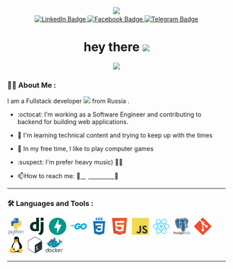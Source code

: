 

<div id="header" align="center">
 <img src="https://media1.tenor.com/m/3bTxZ4HdrysAAAAC/pixels-neon.gif" width="200"/>



   <div id="badges">
  <a href="https://www.linkedin.com/in/daniil-timofeev-340318346/">
    <img src="https://img.shields.io/badge/LinkedIn-123eaf?style=for-the-badge&logo=linkedin&logoColor=white" alt="LinkedIn Badge"/>
  </a>
  <a href="https://www.facebook.com/share/14j4Yk9TFk">
    <img src="https://img.shields.io/badge/Facebook-3005cd?logo=facebook&logoColor=white&style=for-the-badge" alt="Facebook Badge"/>
  </a>
  <a href="https://t.me/no_username101">
    <img src="https://img.shields.io/badge/Telegram-29f2fa?style=for-the-badge&logo=telegram&logoColor=black"  alt="Telegram Badge"/>
  </a>
</div>

<h1>
  hey there
  <img src="https://media3.giphy.com/avatars/dianapietrzyk/wWrk0vNBjwQp.gif" width="70px"/>
</h1>

</div>


<div align="center">
 <img src="https://media1.tenor.com/m/JO11AZatqkkAAAAC/city.gif" width="500"/>
</div>

### :woman_technologist: About Me :
I am a Fullstack developer <img src="https://media1.tenor.com/m/GOj9ZF_-ZOcAAAAC/cat.gif" width="40"> from Russia .

- :octocat: I’m working as a Software Engineer and contributing to  backend for building web applications.

- :purple_heart: I'm learning technical content and trying to keep up with the times

- :space_invader: In my free time, I like to play computer games
  
- :suspect: I'm prefer heavy music)	:metal::smiling_imp:
  
- :mailbox:How to reach me: 💙[<span style="color:white">MyLinkedIN</span>](https://www.linkedin.com/in/daniil-timofeev-340318346/)💙

---
### :hammer_and_wrench: Languages and Tools :
<div>
  <img src="https://github.com/devicons/devicon/blob/master/icons/python/python-original-wordmark.svg" title="Python" alt="Python" width="40" height="40"/>&nbsp;
  <img src="https://github.com/devicons/devicon/blob/master/icons/django/django-plain.svg" title="Django" alt="Django" width="40" height="40"/>&nbsp;
   <img src="https://github.com/devicons/devicon/blob/master/icons/fastapi/fastapi-plain.svg" title="FastAPI" alt="FastAPI" width="40" height="40"/>&nbsp;
  <img src="https://github.com/devicons/devicon/blob/master/icons/go/go-original-wordmark.svg" title="Golang" alt="Golang" width="40" height="40"/>&nbsp;
  <img src="https://github.com/devicons/devicon/blob/master/icons/css3/css3-plain-wordmark.svg"  title="CSS3" alt="CSS" width="40" height="40"/>&nbsp;
  <img src="https://github.com/devicons/devicon/blob/master/icons/html5/html5-original.svg" title="HTML5" alt="HTML" width="40" height="40"/>&nbsp;
  <img src="https://github.com/devicons/devicon/blob/master/icons/javascript/javascript-original.svg" title="JavaScript" alt="JavaScript" width="40" height="40"/>&nbsp;
  <img src="https://github.com/devicons/devicon/blob/master/icons/react/react-original.svg" title="JavaScript" alt="JavaScript" width="40" height="40"/>&nbsp;
  <img src="https://github.com/devicons/devicon/blob/master/icons/postgresql/postgresql-original-wordmark.svg" title="Postgre"  alt="Postgre" width="40" height="40"/>&nbsp;
  <img src="https://github.com/devicons/devicon/blob/master/icons/git/git-original.svg" title="Git" **alt="Git" width="40" height="40"/>
  <img src="https://github.com/devicons/devicon/blob/master/icons/linux/linux-original.svg" title="Linux" **alt="Linux" width="40" height="40"/>
  <img src="https://github.com/devicons/devicon/blob/master/icons/bash/bash-original.svg" title="Bash" **alt="Bash" width="40" height="40"/>
   <img src="https://github.com/devicons/devicon/blob/master/icons/docker/docker-original-wordmark.svg" title="Docker" **alt="Docker" width="40" height="40"/>
</div>

---
